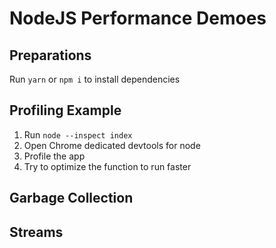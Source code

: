 # NodeJS Performance Demoes

## Preparations

Run `yarn` or `npm i` to install dependencies

## Profiling Example

1. Run `node --inspect index`
2. Open Chrome dedicated devtools for node
3. Profile the app
4. Try to optimize the function to run faster

## Garbage Collection

## Streams
